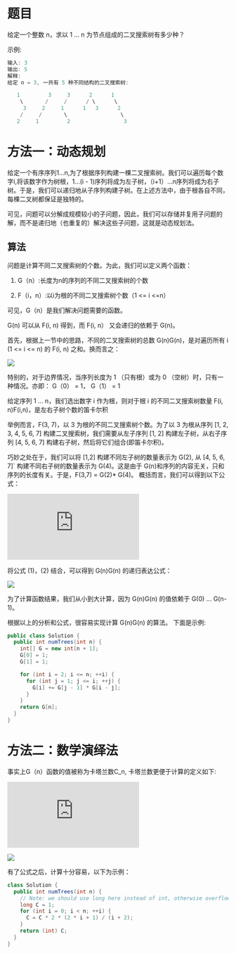 # 题目
给定一个整数 n，求以 1 ... n 为节点组成的二叉搜索树有多少种？

示例:
```java
输入: 3
输出: 5
解释:
给定 n = 3, 一共有 5 种不同结构的二叉搜索树:

   1         3     3      2      1
    \       /     /      / \      \
     3     2     1      1   3      2
    /     /       \                 \
   2     1         2                 3
```

# 方法一：动态规划 
给定一个有序序列1...n,为了根据序列构建一棵二叉搜索树。我们可以遍历每个数字i,将该数字作为树根，1...(i - 1)序列将成为左子树，（i+1）...n序列将成为右子树。于是，我们可以递归地从子序列构建子树。在上述方法中，由于根各自不同，每棵二叉树都保证是独特的。

可见，问题可以分解成规模较小的子问题，因此，我们可以存储并复用子问题的解，而不是递归地（也重复的）解决这些子问题，这就是动态规划法。

## 算法
问题是计算不同二叉搜索树的个数。为此，我们可以定义两个函数：

1.  G（n）:长度为n的序列的不同二叉搜索树的个数

2.  F（i，n）:以i为根的不同二叉搜索树个数（1 <= i <=n）

可见，G（n）是我们解决问题需要的函数。

G(n) 可以从 F(i, n) 得到，而 F(i, n） 又会递归的依赖于 G(n)。

首先，根据上一节中的思路，不同的二叉搜索树的总数 G(n)G(n)，是对遍历所有 i (1 <= i <= n) 的 F(i, n) 之和。换而言之：

![](https://latex.codecogs.com/gif.latex?\\G(n)=\sum_{i=0}^nF(i,n))

特别的，对于边界情况，当序列长度为 1 （只有根）或为 0 （空树）时，只有一种情况。亦即：  G（0） = 1， G（1） = 1

给定序列 1 ... n，我们选出数字 i 作为根，则对于根 i 的不同二叉搜索树数量 F(i, n)F(i,n)，是左右子树个数的笛卡尔积

举例而言，F(3, 7)，以 3 为根的不同二叉搜索树个数。为了以 3 为根从序列 [1, 2, 3, 4, 5, 6, 7] 构建二叉搜索树，我们需要从左子序列 [1, 2] 构建左子树，从右子序列 [4, 5, 6, 7] 构建右子树，然后将它们组合(即笛卡尔积)。

巧妙之处在于，我们可以将 [1,2] 构建不同左子树的数量表示为 G(2), 从 [4, 5, 6, 7]` 构建不同右子树的数量表示为 G(4)。这是由于 G(n)和序列的内容无关，只和序列的长度有关。于是，F(3,7) = G(2)* G(4)。 概括而言，我们可以得到以下公式：

![](https://latex.codecogs.com/gif.latex?F(i,n)=G(i-1)*G(n-i))

将公式 (1)，(2) 结合，可以得到 G(n)G(n) 的递归表达公式：

![](https://latex.codecogs.com/gif.latex?G(n)=\\sum_{i=1}^nG(i-1)*G(n-i))

为了计算函数结果，我们从小到大计算，因为 G(n)G(n) 的值依赖于 G(0) … G(n-1)。

根据以上的分析和公式，很容易实现计算 G(n)G(n) 的算法。 下面是示例:
```java
public class Solution {
  public int numTrees(int n) {
    int[] G = new int[n + 1];
    G[0] = 1;
    G[1] = 1;

    for (int i = 2; i <= n; ++i) {
      for (int j = 1; j <= i; ++j) {
        G[i] += G[j - 1] * G[i - j];
      }
    }
    return G[n];
  }
}
```

# 方法二：数学演绎法
事实上G（n）函数的值被称为卡塔兰数C_n, 卡塔兰数更便于计算的定义如下:

![](https://latex.codecogs.com/gif.latex?C_0=1)

![](https://latex.codecogs.com/gif.latex?C_{n+1}=\frac{2(2n+1)}{n+2}C_n)

有了公式之后，计算十分容易，以下为示例：
```java
class Solution {
  public int numTrees(int n) {
    // Note: we should use long here instead of int, otherwise overflow
    long C = 1;
    for (int i = 0; i < n; ++i) {
      C = C * 2 * (2 * i + 1) / (i + 2);
    }
    return (int) C;
  }
}
```
